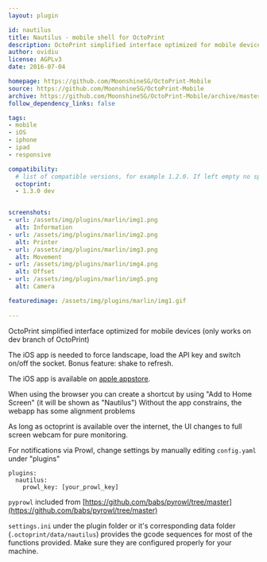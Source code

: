 ```yaml
---
layout: plugin

id: nautilus
title: Nautilus - mobile shell for OctoPrint
description: OctoPrint simplified interface optimized for mobile devices
author: ovidiu
license: AGPLv3
date: 2016-07-04

homepage: https://github.com/MoonshineSG/OctoPrint-Mobile
source: https://github.com/MoonshineSG/OctoPrint-Mobile
archive: https://github.com/MoonshineSG/OctoPrint-Mobile/archive/master.zip
follow_dependency_links: false

tags:
- mobile
- iOS
- iphone
- ipad
- responsive

compatibility:
  # list of compatible versions, for example 1.2.0. If left empty no specific version requirement will be assumed
  octoprint:
  - 1.3.0 dev


screenshots:
- url: /assets/img/plugins/marlin/img1.png
  alt: Information
- url: /assets/img/plugins/marlin/img2.png
  alt: Printer
- url: /assets/img/plugins/marlin/img3.png
  alt: Movement
- url: /assets/img/plugins/marlin/img4.png
  alt: Offset
- url: /assets/img/plugins/marlin/img5.png
  alt: Camera

featuredimage: /assets/img/plugins/marlin/img1.gif
  
---
```


OctoPrint simplified interface optimized for mobile devices (only works on dev branch of OctoPrint)

The iOS app is needed to force landscape, load the API key and switch on/off the socket. 
Bonus feature: shake to refresh.

The iOS app is available on [apple appstore](https://itunes.apple.com/us/app/id1125992543).

When using the browser you can create a shortcut by using "Add to Home Screen" (it will be shown as "Nautilus")
Without the app constrains, the webapp has some alignment problems

As long as octoprint is available over the internet, the UI changes to full screen webcam for pure monitoring. 

For notifications via Prowl, change settings by manually editing `config.yaml` under "plugins"

```
plugins:
  nautilus:
    prowl_key: [your_prowl_key]
```

`pyprowl` included from [https://github.com/babs/pyrowl/tree/master](https://github.com/babs/pyrowl/tree/master)

`settings.ini` under the plugin folder or it's corresponding data folder (`.octoprint/data/nautilus`) provides the gcode sequences for most of the functions provided. Make sure they are configured properly for your machine.

